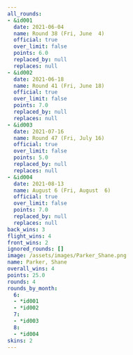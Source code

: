 ```yaml
---
all_rounds:
- &id001
  date: 2021-06-04
  name: Round 38 (Fri, June  4)
  official: true
  over_limit: false
  points: 6.0
  replaced_by: null
  replaces: null
- &id002
  date: 2021-06-18
  name: Round 41 (Fri, June 18)
  official: true
  over_limit: false
  points: 7.0
  replaced_by: null
  replaces: null
- &id003
  date: 2021-07-16
  name: Round 47 (Fri, July 16)
  official: true
  over_limit: false
  points: 5.0
  replaced_by: null
  replaces: null
- &id004
  date: 2021-08-13
  name: August 6 (Fri, August  6)
  official: true
  over_limit: false
  points: 7.0
  replaced_by: null
  replaces: null
back_wins: 3
flight_wins: 4
front_wins: 2
ignored_rounds: []
image: /assets/images/Parker_Shane.png
name: Parker, Shane
overall_wins: 4
points: 25.0
rounds: 4
rounds_by_month:
  6:
  - *id001
  - *id002
  7:
  - *id003
  8:
  - *id004
skins: 2
---
```

